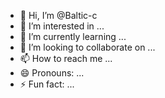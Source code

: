 - 👋 Hi, I’m @Baltic-c
- 👀 I’m interested in ...
- 🌱 I’m currently learning ...
- 💞️ I’m looking to collaborate on ...
- 📫 How to reach me ...
- 😄 Pronouns: ...
- ⚡ Fun fact: ...

<!---
Baltic-c/Baltic-c is a ✨ special ✨ repository because its `README.md` (this file) appears on your GitHub profile.
You can click the Preview link to take a look at your changes. https://www.geeksforgeeks.org/creating-start-menu-in-pygame/
--->
